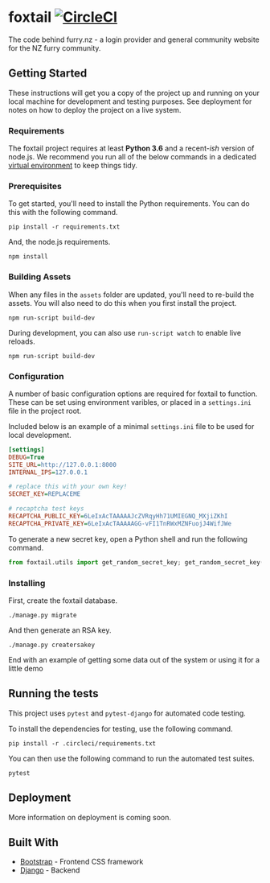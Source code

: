 # foxtail [![CircleCI](https://circleci.com/gh/dmptrluke/foxtail/tree/master.svg?style=shield)](https://circleci.com/gh/dmptrluke/foxtail/tree/master)

The code behind furry.nz - a  login provider and general community website for the NZ furry community.

## Getting Started

These instructions will get you a copy of the project up and running on your local machine for development and testing purposes. See deployment for notes on how to deploy the project on a live system.

### Requirements

The foxtail project requires at least **Python 3.6** and a recent-*ish* version of node.js.
We recommend you run all of the below commands in a dedicated [virtual environment](https://docs.python.org/3/library/venv.html)
to keep things tidy.


### Prerequisites

To get started, you'll need to install the Python requirements. You can do this with the following command. 

```
pip install -r requirements.txt
```

And, the node.js requirements. 

```
npm install
```


### Building Assets

When any files in the `assets` folder are updated, you'll need to re-build the assets. You will also need to
do this when you first install the project.

```
npm run-script build-dev
```

During development, you can also use `run-script watch` to enable live reloads.
```
npm run-script build-dev
```

### Configuration

A number of basic configuration options are required for foxtail to function. These can be
set using environment varibles, or placed in a `settings.ini` file in the project root.

Included below is an example of a minimal `settings.ini` file to be used for local development.

```ini
[settings]
DEBUG=True
SITE_URL=http://127.0.0.1:8000
INTERNAL_IPS=127.0.0.1

# replace this with your own key!
SECRET_KEY=REPLACEME

# recaptcha test keys
RECAPTCHA_PUBLIC_KEY=6LeIxAcTAAAAAJcZVRqyHh71UMIEGNQ_MXjiZKhI
RECAPTCHA_PRIVATE_KEY=6LeIxAcTAAAAAGG-vFI1TnRWxMZNFuojJ4WifJWe

```

To generate a new secret key, open a Python shell and run the following command.

```py
from foxtail.utils import get_random_secret_key; get_random_secret_key()
```

### Installing

First, create the foxtail database.

```
./manage.py migrate
```

And then generate an RSA key.

```
./manage.py creatersakey
```

End with an example of getting some data out of the system or using it for a little demo

## Running the tests

This project uses `pytest` and `pytest-django` for automated code testing.

To install the dependencies for testing, use the following command.

```
pip install -r .circleci/requirements.txt
```

You can then use the following command to run the automated test suites.

```
pytest
```


## Deployment

More information on deployment is coming soon.

## Built With

* [Bootstrap](https://getbootstrap.com/) - Frontend CSS framework
* [Django](https://www.djangoproject.com/) - Backend
